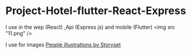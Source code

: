 # Project-Hotel-flutter-React-Express
I use in the wep (React) ,Api (Express js) and mobile (Flutter)
<img src "11.png" />

I use for images
<a href="https://storyset.com/people">People illustrations by Storyset</a>